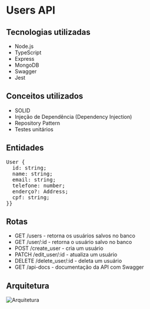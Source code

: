 # Users API

## Tecnologias utilizadas

- Node.js
- TypeScript
- Express
- MongoDB
- Swagger
- Jest

## Conceitos utilizados

- SOLID
- Injeção de Dependência (Dependency Injection)
- Repository Pattern
- Testes unitários

## Entidades

<pre>
User {
  id: string;
  name: string;
  email: string;
  telefone: number;
  enderço?: Address;
  cpf: string;
}}</pre>

## Rotas

- GET /users - retorna os usuários salvos no banco
- GET /user/:id - retorna o usuário salvo no banco
- POST /create_user - cria um usuário
- PATCH /edit_user/:id - atualiza um usuário
- DELETE /delete_user/:id - deleta um usuário
- GET /api-docs - documentação da API com Swagger

## Arquitetura

![Arquitetura](https://imgur.com/k5mXFoZ.png)
